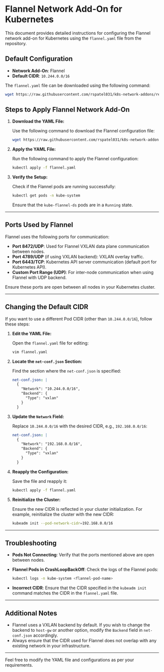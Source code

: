 # Flannel Network Add-On for Kubernetes

This document provides detailed instructions for configuring the Flannel network add-on for Kubernetes using the `flannel.yaml` file from the repository.

## Default Configuration

- **Network Add-On**: Flannel
- **Default CIDR**: `10.244.0.0/16`

The `flannel.yaml` file can be downloaded using the following command:

```bash
wget https://raw.githubusercontent.com/rspatel031/k8s-network-addons/refs/heads/main/flannel/flannel.yaml
```

## Steps to Apply Flannel Network Add-On

1. **Download the YAML File:**

   Use the following command to download the Flannel configuration file:

   ```bash
   wget https://raw.githubusercontent.com/rspatel031/k8s-network-addons/refs/heads/main/flannel/flannel.yaml
   ```

2. **Apply the YAML File:**

   Run the following command to apply the Flannel configuration:

   ```bash
   kubectl apply -f flannel.yaml
   ```

3. **Verify the Setup:**

   Check if the Flannel pods are running successfully:

   ```bash
   kubectl get pods -n kube-system
   ```

   Ensure that the `kube-flannel-ds` pods are in a `Running` state.

---

## Ports Used by Flannel

Flannel uses the following ports for communication:

- **Port 8472/UDP**: Used for Flannel VXLAN data plane communication between nodes.
- **Port 4789/UDP** (if using VXLAN backend): VXLAN overlay traffic.
- **Port 6443/TCP**: Kubernetes API server communication (default port for Kubernetes API).
- **Custom Port Range (UDP)**: For inter-node communication when using Flannel with UDP backend.

Ensure these ports are open between all nodes in your Kubernetes cluster.

---

## Changing the Default CIDR

If you want to use a different Pod CIDR (other than `10.244.0.0/16`), follow these steps:

1. **Edit the YAML File:**

   Open the `flannel.yaml` file for editing:

   ```bash
   vim flannel.yaml
   ```

2. **Locate the `net-conf.json` Section:**

   Find the section where the `net-conf.json` is specified:

   ```yaml
   net-conf.json: |
     {
       "Network": "10.244.0.0/16",
       "Backend": {
         "Type": "vxlan"
       }
     }
   ```

3. **Update the `Network` Field:**

   Replace `10.244.0.0/16` with the desired CIDR, e.g., `192.168.0.0/16`:

   ```yaml
   net-conf.json: |
     {
       "Network": "192.168.0.0/16",
       "Backend": {
         "Type": "vxlan"
       }
     }
   ```

4. **Reapply the Configuration:**

   Save the file and reapply it:

   ```bash
   kubectl apply -f flannel.yaml
   ```

5. **Reinitialize the Cluster:**

   Ensure the new CIDR is reflected in your cluster initialization. For example, reinitialize the cluster with the new CIDR:

   ```bash
   kubeadm init --pod-network-cidr=192.168.0.0/16
   ```

---

## Troubleshooting

- **Pods Not Connecting**: Verify that the ports mentioned above are open between nodes.
- **Flannel Pods in CrashLoopBackOff**: Check the logs of the Flannel pods:

  ```bash
  kubectl logs -n kube-system <flannel-pod-name>
  ```

- **Incorrect CIDR**: Ensure that the CIDR specified in the `kubeadm init` command matches the CIDR in the `flannel.yaml` file.

---

## Additional Notes

- Flannel uses a VXLAN backend by default. If you wish to change the backend to `host-gw` or another option, modify the `Backend` field in `net-conf.json` accordingly.
- Always ensure that the CIDR used for Flannel does not overlap with any existing network in your infrastructure.

---

Feel free to modify the YAML file and configurations as per your requirements.
